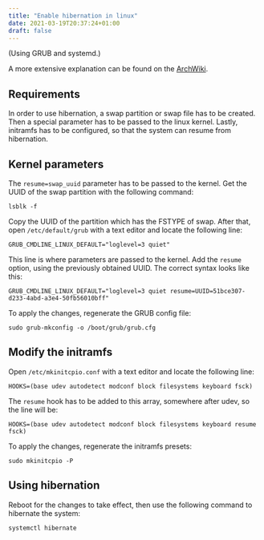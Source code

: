 ```yaml
---
title: "Enable hibernation in linux"
date: 2021-03-19T20:37:24+01:00
draft: false
---
```


(Using GRUB and systemd.)

A more extensive explanation can be found on the [ArchWiki](https://wiki.archlinux.org/index.php/Power_management/Suspend_and_hibernate).

## Requirements

In order to use hibernation, a swap partition or swap file has to be created. Then a special parameter has to be passed to the linux kernel. Lastly, initramfs has to be configured, so that the system can resume from hibernation.

## Kernel parameters

The `resume=swap_uuid` parameter has to be passed to the kernel. Get the UUID of the swap partition with the following command:
```terminal
lsblk -f
```

Copy the UUID of the partition which has the FSTYPE of swap. After that, open `/etc/default/grub` with a text editor and locate the following line:
```text
GRUB_CMDLINE_LINUX_DEFAULT="loglevel=3 quiet"
```

This line is where parameters are passed to the kernel. Add the `resume` option, using the previously obtained UUID. The correct syntax looks like this:
```text
GRUB_CMDLINE_LINUX_DEFAULT="loglevel=3 quiet resume=UUID=51bce307-d233-4abd-a3e4-50fb56010bff"
```

To apply the changes, regenerate the GRUB config file:
```terminal
sudo grub-mkconfig -o /boot/grub/grub.cfg
```

## Modify the initramfs

Open `/etc/mkinitcpio.conf` with a text editor and locate the following line:
```text
HOOKS=(base udev autodetect modconf block filesystems keyboard fsck)
```

The `resume` hook has to be added to this array, somewhere after udev, so the line will be:
```text
HOOKS=(base udev autodetect modconf block filesystems keyboard resume fsck)
```

To apply the changes, regenerate the initramfs presets:
```terminal
sudo mkinitcpio -P
```

## Using hibernation

Reboot for the changes to take effect, then use the following command to hibernate the system:

```terminal
systemctl hibernate
```
